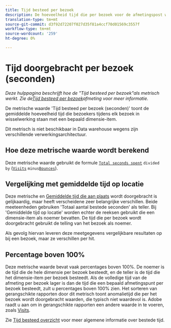 ```yaml
---
title: Tijd besteed per bezoek
description: De hoeveelheid tijd die per bezoek voor de afmetingspost wordt doorgebracht.
translation-type: tm+mt
source-git-commit: d3f92d72207f027d35f81a4ccf70d01569c3557f
workflow-type: tm+mt
source-wordcount: '259'
ht-degree: 0%

---
```



# Tijd doorgebracht per bezoek (seconden)

*Deze hulppagina beschrijft hoe de &quot;Tijd besteed per bezoek&quot;als metrisch werkt. Zie de[Tijd besteed per bezoek](../dimensions/time-spent-per-visit.md)afmeting voor meer informatie.*

De metrische waarde &#39;Tijd besteed per bezoek (seconden)&#39; toont de gemiddelde hoeveelheid tijd die bezoekers tijdens elk bezoek in wisselwerking staan met een bepaald dimensie-item.

Dit metrisch is niet beschikbaar in Data warehouse wegens zijn verschillende verwerkingsarchitectuur.

## Hoe deze metrische waarde wordt berekend

Deze metrische waarde gebruikt de formule [`Total seconds spent`](total-seconds-spent.md) `divided by` ([`Visits`](visits.md) `minus`[`Bounces`](bounces.md)).

## Vergelijking met gemiddelde tijd op locatie

Deze metrische en [Gemiddelde tijd die aan plaats](average-time-on-site.md) wordt doorgebracht is gelijkaardig, maar heeft verscheidene zeer belangrijke verschillen. Beide meeteenheden gebruiken &#39;Totaal aantal bestede seconden&#39; als teller. Bij &#39;Gemiddelde tijd op locatie&#39; worden echter de reeksen gebruikt die een dimensie-item als noemer bevatten. De tijd die per bezoek wordt doorgebracht gebruikt de telling van het bezoek als noemer.

Als gevolg hiervan leveren deze meetgegevens vergelijkbare resultaten op bij een bezoek, maar ze verschillen per hit.

## Percentage boven 100%

Deze metrische waarde bevat vaak percentages boven 100%. De noemer is de tijd die de hele dimensie per bezoek besteedt, en de teller is de tijd die het dimensie-item per bezoek besteedt. Als de volledige tijd van de afmeting per bezoek lager is dan de tijd die een bepaald afmetingspunt per bezoek besteedt, zult u percentages boven 100% zien. Het sorteren van gerangschikte rapporten door dit metrisch toont anomalietijd die per het bezoek wordt doorgebracht waarden, die typisch niet waardevol is. Adobe raadt u aan om in gerangschikte rapporten een andere waarde in te voeren, zoals [Visits](visits.md).

Zie [Tijd besteed overzicht](time-spent.md) voor meer algemene informatie over bestede tijd.
